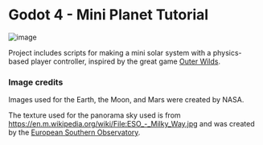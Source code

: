 # Godot 4 - Mini Planet Tutorial

![image](https://github.com/xen-42/godot-4-mini-planet-tutorial/assets/22628069/c9b148ee-ff84-4878-9797-69810c619353)

Project includes scripts for making a mini solar system with a physics-based player controller, inspired by the great game [Outer Wilds](https://www.mobiusdigitalgames.com/outer-wilds.html).

### Image credits

Images used for the Earth, the Moon, and Mars were created by NASA.

The texture used for the panorama sky used is from https://en.m.wikipedia.org/wiki/File:ESO_-_Milky_Way.jpg and was created by the [European Southern Observatory](https://en.wikipedia.org/wiki/European_Southern_Observatory). 
